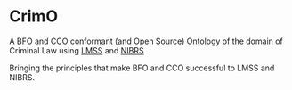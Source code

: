 # CrimO
A [BFO](https://github.com/BFO-ontology/BFO-2020) and [CCO](https://github.com/CommonCoreOntology/CommonCoreOntologies) conformant (and Open Source) Ontology of the domain of Criminal Law using [LMSS](https://github.com/sali-legal/LMSS) and [NIBRS](https://www.fbi.gov/how-we-can-help-you/more-fbi-services-and-information/ucr/nibrs)

Bringing the principles that make BFO and CCO successful to LMSS and NIBRS.


